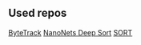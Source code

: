 ## Used repos
[ByteTrack](https://github.com/ifzhang/ByteTrack)
[NanoNets Deep Sort](https://github.com/abhyantrika/nanonets_object_tracking)
[SORT](https://github.com/abewley/sort)
